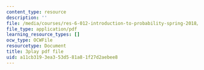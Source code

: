 ```yaml
---
content_type: resource
description: ''
file: /media/courses/res-6-012-introduction-to-probability-spring-2018/a11cb3193ea353d581a81f27d2aebee8_QXKgTPR_8wk.pdf
file_type: application/pdf
learning_resource_types: []
ocw_type: OCWFile
resourcetype: Document
title: 3play pdf file
uid: a11cb319-3ea3-53d5-81a8-1f27d2aebee8
---
```

